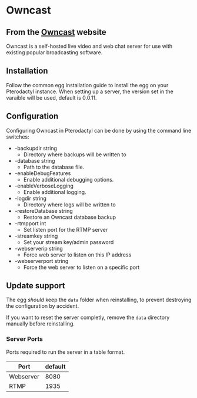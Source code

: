 # Owncast

## From the [Owncast](https://owncast.online) website

Owncast is a self-hosted live video and web chat server for use with existing popular broadcasting software.

## Installation

Follow the common egg installation guide to install the egg on your Pterodactyl instance.
When setting up a server, the version set in the varaible will be used, default is 0.0.11.

## Configuration

Configuring Owncast in Pterodactyl can be done by using the command line switches:
* -backupdir string
	* Directory where backups will be written to
* -database string
	* Path to the database file.
* -enableDebugFeatures
	* Enable additional debugging options.
* -enableVerboseLogging
	* Enable additional logging.
* -logdir string
	* Directory where logs will be written to
* -restoreDatabase string
	* Restore an Owncast database backup
* -rtmpport int
	* Set listen port for the RTMP server
* -streamkey string
	* Set your stream key/admin password
* -webserverip string
	* Force web server to listen on this IP address
* -webserverport string
	* Force the web server to listen on a specific port



## Update support

The egg _should_ keep the `data` folder when reinstalling, to prevent destroying the configuration by accident.

If you want to reset the server completly, remove the `data` directory manually before reinstalling.

### Server Ports

Ports required to run the server in a table format.

| Port            | default |
| --------------- | ------- |
| Webserver 	  | 8080    |
| RTMP 			  | 1935 	|
